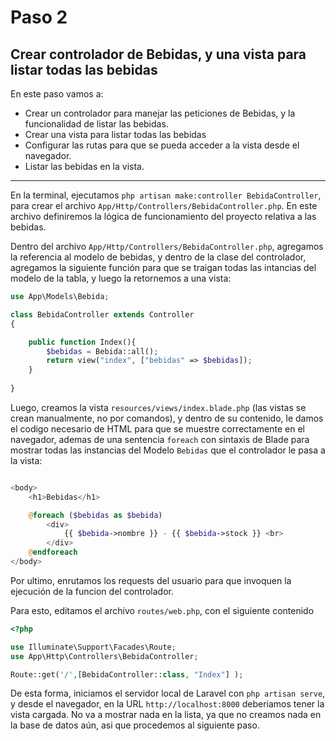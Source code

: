 # Paso 2
## Crear controlador de Bebidas, y una vista para listar todas las bebidas

En este paso vamos a:
* Crear un controlador para manejar las peticiones de Bebidas, y la funcionalidad de listar las bebidas.
* Crear una vista para listar todas las bebidas
* Configurar las rutas para que se pueda acceder a la vista desde el navegador.
* Listar las bebidas en la vista.

<hr>

En la terminal, ejecutamos `php artisan make:controller BebidaController`, para crear el archivo `App/Http/Controllers/BebidaController.php`. En este archivo definiremos la lógica de funcionamiento del proyecto relativa a las bebidas.

Dentro del archivo `App/Http/Controllers/BebidaController.php`, agregamos la referencia al modelo de bebidas, y dentro de la clase del controlador, agregamos la siguiente función para que se traigan todas las intancias del modelo de la tabla, y luego la retornemos a una vista:

```php 
use App\Models\Bebida;

class BebidaController extends Controller
{

    public function Index(){
        $bebidas = Bebida::all();
        return view("index", ["bebidas" => $bebidas]);
    }
   
}
```

Luego, creamos la vista `resources/views/index.blade.php` (las vistas se crean manualmente, no por comandos), y dentro de su contenido, le damos el codigo necesario de HTML para que se muestre correctamente en el navegador, ademas de una sentencia `foreach` con sintaxis de Blade para mostrar todas las instancias del Modelo `Bebidas` que el controlador le pasa a la vista:

```php

<body>
    <h1>Bebidas</h1>

    @foreach ($bebidas as $bebida)
        <div>
            {{ $bebida->nombre }} - {{ $bebida->stock }} <br>
        </div>
    @endforeach
</body>

```

Por ultimo, enrutamos los requests del usuario para que invoquen la ejecución de la funcion del controlador.

Para esto, editamos el archivo `routes/web.php`, con el siguiente contenido
```php 
<?php

use Illuminate\Support\Facades\Route;
use App\Http\Controllers\BebidaController;

Route::get('/',[BebidaController::class, "Index"] );
```

De esta forma, iniciamos el servidor local de Laravel con `php artisan serve`, y desde el navegador, en la URL `http://localhost:8000` deberiamos tener la vista cargada. No va a mostrar nada en la lista, ya que no creamos nada en la base de datos aún, asi que procedemos al siguiente paso.
